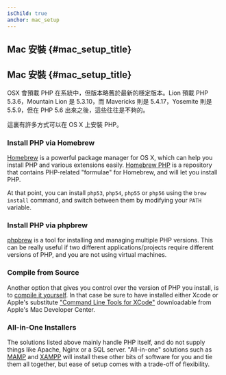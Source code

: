 ```yaml
---
isChild: true
anchor: mac_setup
---
```


## Mac 安裝  {#mac_setup_title}

## Mac 安裝  {#mac_setup_title}

OSX 會預載 PHP 在系統中，但版本略舊於最新的穩定版本。Lion 預載 PHP 5.3.6，Mountain Lion 是 5.3.10，而 Mavericks 則是 5.4.17，Yosemite 則是 5.5.9，但在 PHP 5.6 出來之後，這些往往是不夠的。

這裏有許多方式可以在 OS X 上安裝 PHP。

### Install PHP via Homebrew

[Homebrew](http://brew.sh/) is a powerful package manager for OS X, which can help you install PHP and 
various extensions easily. [Homebrew PHP] is a repository that contains PHP-related "formulae" for Homebrew, 
and will let you install PHP.

At that point, you can install `php53`, `php54`, `php55` or `php56` using the `brew install` command, and switch between them by modifying your `PATH` variable. 

### Install PHP via phpbrew

[phpbrew] is a tool for installing and managing multiple PHP versions. This can be really useful if two
different applications/projects require different versions of PHP, and you are not using virtual machines.

### Compile from Source

Another option that gives you control over the version of PHP you install, is to [compile it yourself][mac-compile]. 
In that case be sure to have installed either Xcode or Apple's substitute ["Command Line Tools for XCode"] 
downloadable from Apple's Mac Developer Center.

### All-in-One Installers 

The solutions listed above mainly handle PHP itself, and do not supply things like Apache, Nginx or a SQL server. "All-in-one" solutions such as [MAMP][mamp-downloads] and [XAMPP][xampp] will install these other bits of software for you and tie them all together, but ease of setup comes with a trade-off of flexibility.

[Homebrew]: http://brew.sh/
[Homebrew PHP]: https://github.com/Homebrew/homebrew-php#installation
[mac-compile]: http://www.php.net/manual/en/install.macosx.compile.php
[xcode-gcc-substitution]: https://github.com/kennethreitz/osx-gcc-installer

["Command Line Tools for XCode"]: https://developer.apple.com/downloads
[mamp-downloads]: http://www.mamp.info/en/downloads/
[phpbrew]: https://github.com/phpbrew/phpbrew
[xampp]: http://www.apachefriends.org/en/xampp.html
